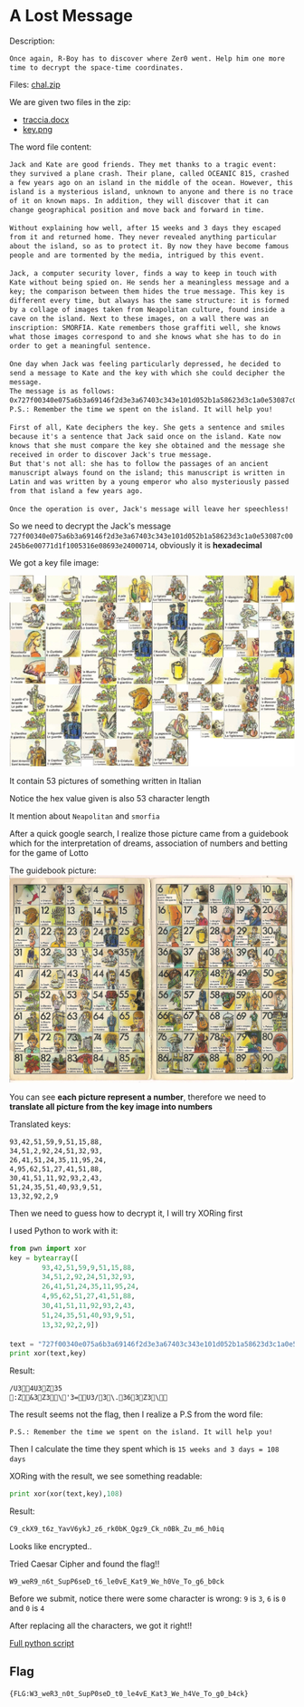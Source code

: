 # A Lost Message
Description:
```
Once again, R-Boy has to discover where Zer0 went. Help him one more time to decrypt the space-time coordinates.
```
Files: [chal.zip](chal.zip)

We are given two files in the zip:
- [traccia.docx](traccia.docx)
- [key.png](key.png)

The word file content:
```
Jack and Kate are good friends. They met thanks to a tragic event: they survived a plane crash. Their plane, called OCEANIC 815, crashed a few years ago on an island in the middle of the ocean. However, this island is a mysterious island, unknown to anyone and there is no trace of it on known maps. In addition, they will discover that it can change geographical position and move back and forward in time.

Without explaining how well, after 15 weeks and 3 days they escaped from it and returned home. They never revealed anything particular about the island, so as to protect it. By now they have become famous people and are tormented by the media, intrigued by this event.

Jack, a computer security lover, finds a way to keep in touch with Kate without being spied on. He sends her a meaningless message and a key; the comparison between them hides the true message. This key is different every time, but always has the same structure: it is formed by a collage of images taken from Neapolitan culture, found inside a cave on the island. Next to these images, on a wall there was an inscription: SMORFIA. Kate remembers those graffiti well, she knows what those images correspond to and she knows what she has to do in order to get a meaningful sentence.

One day when Jack was feeling particularly depressed, he decided to send a message to Kate and the key with which she could decipher the message.
The message is as follows:
0x727f00340e075a6b3a69146f2d3e3a67403c343e101d052b1a58623d3c1a0e53087c00245b6e00771d1f1005316e08693e24000714
P.S.: Remember the time we spent on the island. It will help you!

First of all, Kate deciphers the key. She gets a sentence and smiles because it's a sentence that Jack said once on the island. Kate now knows that she must compare the key she obtained and the message she received in order to discover Jack's true message.
But that's not all: she has to follow the passages of an ancient manuscript always found on the island; this manuscript is written in Latin and was written by a young emperor who also mysteriously passed from that island a few years ago. 

Once the operation is over, Jack's message will leave her speechless!
```
So we need to decrypt the Jack's message `727f00340e075a6b3a69146f2d3e3a67403c343e101d052b1a58623d3c1a0e53087c00245b6e00771d1f1005316e08693e24000714`, obviously it is **hexadecimal**

We got a key file image:

![image1](key.png)

It contain 53 pictures of something written in Italian

Notice the hex value given is also 53 character length

It mention about `Neapolitan` and `smorfia`

After a quick google search, I realize those picture came from a guidebook which for the interpretation of dreams, association of numbers and betting for the game of Lotto

The guidebook picture:
![book](fxxadpcqr7111.jpg)

You can see **each picture represent a number**, therefore we need to **translate all picture from the key image into numbers**

Translated keys:
```
93,42,51,59,9,51,15,88,
34,51,2,92,24,51,32,93,
26,41,51,24,35,11,95,24,
4,95,62,51,27,41,51,88,
30,41,51,11,92,93,2,43,
51,24,35,51,40,93,9,51,
13,32,92,2,9
```
Then we need to guess how to decrypt it, I will try XORing first

I used Python to work with it:
```py
from pwn import xor
key = bytearray([
		93,42,51,59,9,51,15,88,
		34,51,2,92,24,51,32,93,
		26,41,51,24,35,11,95,24,
		4,95,62,51,27,41,51,88,
		30,41,51,11,92,93,2,43,
		51,24,35,51,40,93,9,51,
		13,32,92,2,9])

text = "727f00340e075a6b3a69146f2d3e3a67403c343e101d052b1a58623d3c1a0e53087c00245b6e00771d1f1005316e08693e24000714".decode("hex")
print xor(text,key)
```
Result:
```
/U34U3Z35
:Z&3Z3\'3=U3/3\.363Z3\
```
The result seems not the flag, then I realize a P.S from the word file:
```
P.S.: Remember the time we spent on the island. It will help you!
```
Then I calculate the time they spent which is `15 weeks and 3 days = 108 days`

XORing with the result, we see something readable:
```py
print xor(xor(text,key),108)
```
Result:
```py
C9_ckX9_t6z_YavV6ykJ_z6_rk0bK_Qgz9_Ck_n0Bk_Zu_m6_h0iq
```
Looks like encrypted..

Tried Caesar Cipher and found the flag!!
```
W9_weR9_n6t_SupP6seD_t6_le0vE_Kat9_We_h0Ve_To_g6_b0ck
```
Before we submit, notice there were some character is wrong: `9` is `3`, `6` is `0` and `0` is `4`

After replacing all the characters, we got it right!!

[Full python script](solve.py)

## Flag
```
{FLG:W3_weR3_n0t_SupP0seD_t0_le4vE_Kat3_We_h4Ve_To_g0_b4ck}
```